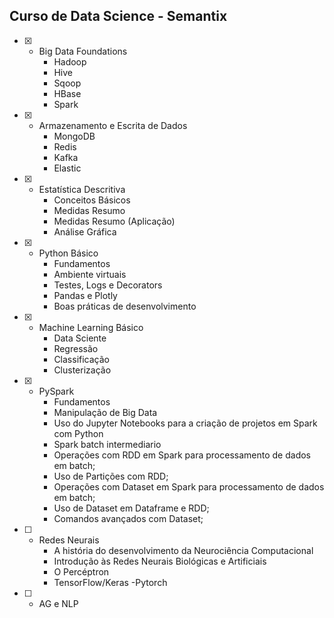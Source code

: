 ## Curso de Data Science -  Semantix

- [x] - Big Data Foundations
    - Hadoop
    - Hive
    - Sqoop
    - HBase
    - Spark

- [x] - Armazenamento e Escrita de Dados
    - MongoDB
    - Redis
    - Kafka
    - Elastic
    
- [x] - Estatística Descritiva
    - Conceitos Básicos
    - Medidas Resumo
    - Medidas Resumo (Aplicação)
    - Análise Gráfica

- [x] - Python Básico
    - Fundamentos
    - Ambiente virtuais
    - Testes, Logs e Decorators
    - Pandas e Plotly
    - Boas práticas de desenvolvimento

- [x] - Machine Learning Básico
    - Data Sciente
    - Regressão
    - Classificação
    - Clusterização

- [x] - PySpark
    - Fundamentos
    - Manipulação de Big Data
    - Uso do Jupyter Notebooks para a criação de projetos em Spark com Python
    - Spark batch intermediario
    - Operações com RDD em Spark para processamento de dados em batch;
    - Uso de Partições com RDD;
    - Operações com Dataset em Spark para processamento de dados em batch;
    - Uso de Dataset em Dataframe e RDD;
    - Comandos avançados com Dataset;
    
- [ ] - Redes Neurais
    - A história do desenvolvimento da Neurociência Computacional
    - Introdução às Redes Neurais Biológicas e Artificiais
    - O Percéptron
    - TensorFlow/Keras
    -Pytorch

- [ ] - AG e NLP
